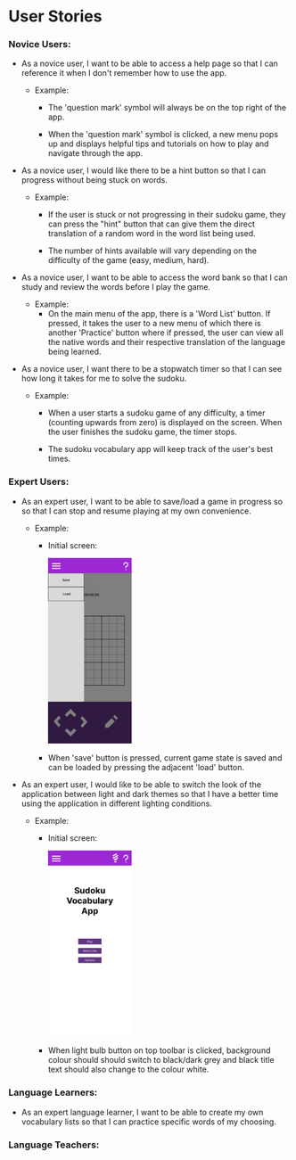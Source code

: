 # User Stories

### Novice Users:
- As a novice user, I want to be able to access a help page so that I can reference it when I don't 
  remember how to use the app.

  - Example:
    - The 'question mark' symbol will always be on the top right of the app.

    - When the 'question mark' symbol is clicked, a new menu pops up and displays helpful tips
      and tutorials on how to play and navigate through the app.

- As a novice user, I would like there to be a hint button so that I can progress without being stuck on words.

  - Example:
    - If the user is stuck or not progressing in their sudoku game, they can press the "hint" button
      that can give them the direct translation of a random word in the word list being used.

    - The number of hints available will vary depending on the difficulty of the game (easy, medium, hard).

- As a novice user, I want to be able to access the word bank so that I can study and 
  review the words before I play the game.

  - Example:
    - On the main menu of the app, there is a 'Word List' button. If pressed, it takes the user 
      to a new menu of which there is another 'Practice' button where if pressed, the user can 
      view all the native words and their respective translation of the language being learned.


- As a novice user, I want there to be a stopwatch timer so that I can see how long it takes for me to solve the sudoku.

  - Example: 
    - When a user starts a sudoku game of any difficulty, a timer (counting upwards from zero) 
      is displayed on the screen. When the user finishes the sudoku game, the timer stops.
    
    - The sudoku vocabulary app will keep track of the user's best times.

### Expert Users:
- As an expert user, I want to be able to save/load a game in progress so
  so that I can stop and resume playing at my own convenience.

  - Example:
    - Initial screen:
      
      <img src="./user-story-assets/save-menu.png" alt="save-menu" width="150px">
    
    - When 'save' button is pressed, current game state is saved and can be loaded 
     by pressing the adjacent 'load' button.


- As an expert user, I would like to be able to switch the look of the 
  application between light and dark themes so that I have a better
  time using the application in different lighting conditions.

  - Example:
    - Initial screen: 
    
      <img src="./user-story-assets/main-menu.png" alt="main menu" width="150px">
      
    - When light bulb button on top toolbar is clicked, background colour should
      should switch to black/dark grey and black title text should also
      change to the colour white.

### Language Learners:

- As an expert language learner, I want to be able to create my own vocabulary lists
  so that I can practice specific words of my choosing.

### Language Teachers:
